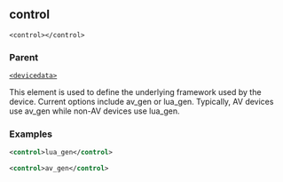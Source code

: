 ## control

`<control></control>`


### Parent

[`<devicedata>`][1]


This element is used to define the underlying framework used by the device. Current options include av\_gen or lua\_gen. Typically, AV devices use av\_gen while non-AV devices use lua\_gen.


### Examples

```xml
<control>lua_gen</control>
```

```xml
<control>av_gen</control>
```

[1]:	https://snap-one.github.io/docs-driverworks-xml/#devicedata
